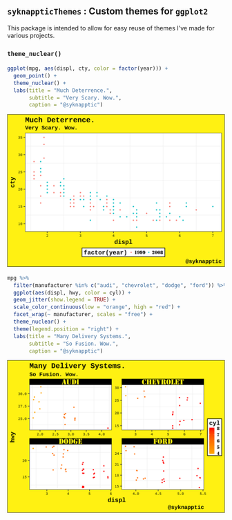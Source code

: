 
`syknappticThemes` : Custom themes for `ggplot2`
------------------------------------------------

This package is intended to allow for easy reuse of themes I've made for various projects.

### `theme_nuclear()`

``` r
ggplot(mpg, aes(displ, cty, color = factor(year))) +
  geom_point() +
  theme_nuclear() +
  labs(title = "Much Deterrence.",
       subtitle = "Very Scary. Wow.",
       caption = "@syknapptic")
```

<img src="README_figs/README-unnamed-chunk-1-1.png" width="960" />

``` r
mpg %>%
  filter(manufacturer %in% c("audi", "chevrolet", "dodge", "ford")) %>%
  ggplot(aes(displ, hwy, color = cyl)) +
  geom_jitter(show.legend = TRUE) +
  scale_color_continuous(low = "orange", high = "red") +
  facet_wrap(~ manufacturer, scales = "free") +
  theme_nuclear() +
  theme(legend.position = "right") +
  labs(title = "Many Delivery Systems.",
       subtitle = "So Fusion. Wow.",
       caption = "@syknapptic")
```

<img src="README_figs/README-unnamed-chunk-2-1.png" width="960" />
